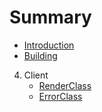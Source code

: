 # Summary

- [Introduction](./intro.md)
- [Building](./building.md)

4. Client
    - [RenderClass](client/renderclass.md)
    - [ErrorClass](client/errorclass.md)